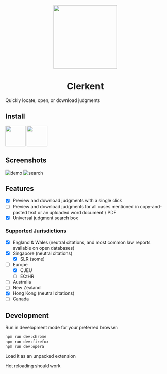 <p align="center">
  <img src="https://i.imgur.com/pLUJxj6.png" width="200" />
</p>
<h1 align="center">
  Clerkent
</h1>

Quickly locate, open, or download judgments

## Install

[<img src="https://raw.githubusercontent.com/alrra/browser-logos/main/src/firefox/firefox.svg" width="64" />](https://addons.mozilla.org/en-GB/firefox/addon/clerkent/)
[<img src="https://raw.githubusercontent.com/alrra/browser-logos/main/src/chrome/chrome.svg" width="64" />](https://chrome.google.com/webstore/detail/clerkent/ogjefnociaddjemkkajgmfpmhmpokmhj)

## Screenshots

![demo](./demo/demo.gif)
![search](./demo/search.png)

## Features

- [x] Preview and download judgments with a single click
- [ ] Preview and download judgments for all cases mentioned in copy-and-pasted text or an uploaded word document / PDF
- [x] Universal judgment search box

### Supported Jurisdictions

- [x] England & Wales (neutral citations, and most common law reports available on open databases)
- [x] Singapore (neutral citations)
  - [x] SLR (some)
- [ ] Europe
  - [x] CJEU
  - [ ] ECtHR
- [ ] Australia
- [ ] New Zealand
- [x] Hong Kong (neutral citations)
- [ ] Canada

## Development

Run in development mode for your preferred browser:

```bash
npm run dev:chrome
npm run dev:firefox
npm run dev:opera
```

Load it as an unpacked extension

Hot reloading should work

